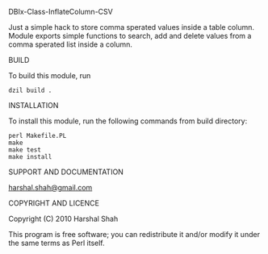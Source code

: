 DBIx-Class-InflateColumn-CSV

Just a simple hack to store comma sperated values inside a table column.
Module exports simple functions to search, add and delete values from a
comma sperated list inside a column.

BUILD

To build this module, run 

	dzil build .

INSTALLATION

To install this module, run the following commands from build directory:

	perl Makefile.PL
	make
	make test
	make install

SUPPORT AND DOCUMENTATION

harshal.shah@gmail.com

COPYRIGHT AND LICENCE

Copyright (C) 2010 Harshal Shah

This program is free software; you can redistribute it and/or modify it
under the same terms as Perl itself.

